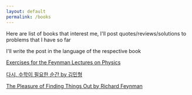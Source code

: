 ```yaml
---
layout: default
permalink: /books
---
```


Here are list of books that interest me, I'll post quotes/reviews/solutions to problems that I have so far

I'll write the post in the language of the respective book

[Exercises for the Feynman Lectures on Physics](/FLP_exercises)

[다시, 수학이 필요한 순간 by 김민형](/math_again)

[The Pleasure of Finding Things Out by Richard Feynman](./the_pleasure_of_finding_things_out)

